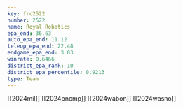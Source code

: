 ```yaml
---
key: frc2522
number: 2522
name: Royal Robotics
epa_end: 36.63
auto_epa_end: 11.12
teleop_epa_end: 22.48
endgame_epa_end: 3.03
winrate: 0.6466
district_epa_rank: 10
district_epa_percentile: 0.9213
type: Team
---
```

[[2024mil]]
[[2024pncmp]]
[[2024wabon]]
[[2024wasno]]
